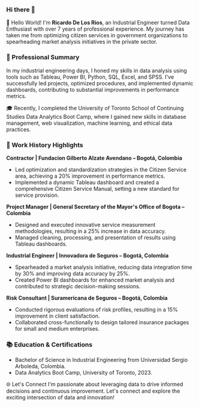 ### Hi there 👋
👋 Hello World! I'm **Ricardo De Los Rios**, an Industrial Engineer turned Data Enthusiast with over 7 years of professional experience. My journey has taken me from optimizing citizen services in government organizations to spearheading market analysis initiatives in the private sector.

### 🚀 Professional Summary
In my industrial engineering days, I honed my skills in data analysis using tools such as Tableau, Power BI, Python, SQL, Excel, and SPSS. I've successfully led projects, optimized procedures, and implemented dynamic dashboards, contributing to substantial improvements in performance metrics.

🎓 Recently, I completed the University of Toronto School of Continuing Studies Data Analytics Boot Camp, where I gained new skills in database management, web visualization, machine learning, and ethical data practices.

### 💼 Work History Highlights

**Contractor | Fundacion Gilberto Alzate Avendano – Bogotá, Colombia**
* Led optimization and standardization strategies in the Citizen Service area, achieving a 20% improvement in performance metrics.
* Implemented a dynamic Tableau dashboard and created a comprehensive Citizen Service Manual, setting a new standard for service provision.

**Project Manager | General Secretary of the Mayor's Office of Bogota – Colombia**
* Designed and executed innovative service measurement methodologies, resulting in a 25% increase in data accuracy.
* Managed cleaning, processing, and presentation of results using Tableau dashboards.
  
**Industrial Engineer | Innovadora de Seguros – Bogotá, Colombia**
* Spearheaded a market analysis initiative, reducing data integration time by 30% and improving data accuracy by 25%.
* Created Power BI dashboards for enhanced market analysis and contributed to strategic decision-making sessions.
  
**Risk Consultant | Suramericana de Seguros – Bogotá, Colombia**
* Conducted rigorous evaluations of risk profiles, resulting in a 15% improvement in client satisfaction.
* Collaborated cross-functionally to design tailored insurance packages for small and medium enterprises.

### 📚 Education & Certifications
* Bachelor of Science in Industrial Engineering from Universidad Sergio Arboleda, Colombia.
* Data Analytics Boot Camp, University of Toronto, 2023.

🌐 Let's Connect
I'm passionate about leveraging data to drive informed decisions and continuous improvement. Let's connect and explore the exciting intersection of data and innovation!


